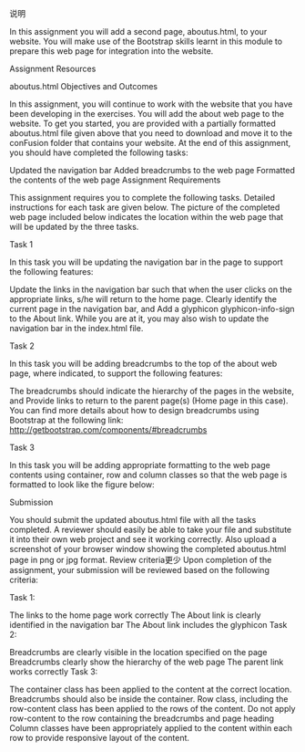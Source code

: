 说明

In this assignment you will add a second page, aboutus.html, to your website. You will make use of the Bootstrap skills learnt in this module to prepare this web page for integration into the website.

Assignment Resources

aboutus.html
Objectives and Outcomes

In this assignment, you will continue to work with the website that you have been developing in the exercises. You will add the about web page to the website. To get you started, you are provided with a partially formatted aboutus.html file given above that you need to download and move it to the conFusion folder that contains your website. At the end of this assignment, you should have completed the following tasks:

Updated the navigation bar
Added breadcrumbs to the web page
Formatted the contents of the web page
Assignment Requirements

This assignment requires you to complete the following tasks. Detailed instructions for each task are given below. The picture of the completed web page included below indicates the location within the web page that will be updated by the three tasks.

Task 1

In this task you will be updating the navigation bar in the page to support the following features:

Update the links in the navigation bar such that when the user clicks on the appropriate links, s/he will return to the home page.
Clearly identify the current page in the navigation bar, and
Add a glyphicon glyphicon-info-sign to the About link.
While you are at it, you may also wish to update the navigation bar in the index.html file.

Task 2

In this task you will be adding breadcrumbs to the top of the about web page, where indicated, to support the following features:

The breadcrumbs should indicate the hierarchy of the pages in the website, and
Provide links to return to the parent page(s) (Home page in this case).
You can find more details about how to design breadcrumbs using Bootstrap at the following link: http://getbootstrap.com/components/#breadcrumbs

Task 3

In this task you will be adding appropriate formatting to the web page contents using container, row and column classes so that the web page is formatted to look like the figure below:


Submission

You should submit the updated aboutus.html file with all the tasks completed. A reviewer should easily be able to take your file and substitute it into their own web project and see it working correctly.
Also upload a screenshot of your browser window showing the completed aboutus.html page in png or jpg format.
Review criteria更少 
Upon completion of the assignment, your submission will be reviewed based on the following criteria:

Task 1:

The links to the home page work correctly
The About link is clearly identified in the navigation bar
The About link includes the glyphicon
Task 2:

Breadcrumbs are clearly visible in the location specified on the page
Breadcrumbs clearly show the hierarchy of the web page
The parent link works correctly
Task 3:

The container class has been applied to the content at the correct location. Breadcrumbs should also be inside the container.
Row class, including the row-content class has been applied to the rows of the content. Do not apply row-content to the row containing the breadcrumbs and page heading
Column classes have been appropriately applied to the content within each row to provide responsive layout of the content.